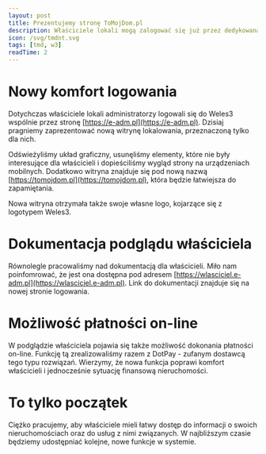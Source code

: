 ```yaml
---
layout: post
title: Prezentujemy stronę ToMojDom.pl
description: Właściciele lokali mogą zalogować się już przez dedykowaną dla nich stronę Weles3
icon: /svg/tmdnt.svg
tags: [tmd, w3]
readTime: 2
---
```

# Nowy komfort logowania

Dotychczas właściciele lokali administratorzy logowali się do Weles3 wspólnie
przez stronę [https://e-adm.pl](https://e-adm.pl). Dzisiaj pragniemy zaprezentować
nową witrynę lokalowania, przeznaczoną tylko dla nich.

Odświeżyliśmy układ graficzny, usunęliśmy elementy, które nie były interesujące dla 
właścicieli i dopieściliśmy wygląd strony na urządzeniach mobilnych. Dodatkowo
witryna znajduje się pod nową nazwą [https://tomojdom.pl](https://tomojdom.pl),
która będzie łatwiejsza do zapamiętania.

Nowa witryna otrzymała także swoje własne logo, kojarzące się z logotypem Weles3.

# Dokumentacja podglądu właściciela

Równolegle pracowaliśmy nad dokumentacją dla właścicieli. Miło nam poinfomrować, 
że jest ona dostępna pod adresem [https://wlasciciel.e-adm.pl](https://wlasciciel.e-adm.pl).
Link do dokumentacji znajduje się na nowej stronie logowania.

# Możliwość płatności on-line

W podglądzie właściciela pojawia się także możliwość dokonania płatności on-line.
Funkcję tą zrealizowaliśmy razem z DotPay - zufanym dostawcą tego typu rozwiązań.
Wierzymy, że nowa funkcja poprawi komfort właścicieli i jednocześnie sytuację finansową nieruchomości.

# To tylko początek

Ciężko pracujemy, aby właściciele mieli łatwy dostęp do informacji o swoich nieruchomościach
oraz do usług z nimi związanych. W najbliższym czasie będziemy udostępniać kolejne, nowe funkcje
w systemie.